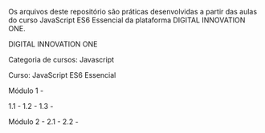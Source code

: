 Os arquivos deste repositório são práticas desenvolvidas a partir das aulas do curso JavaScript ES6 Essencial da plataforma DIGITAL INNOVATION ONE.

DIGITAL INNOVATION ONE

Categoria de cursos: Javascript

Curso: JavaScript ES6 Essencial

Módulo 1 - 

1.1 - 
1.2 - 
1.3 - 

Módulo 2 - 
2.1 - 
2.2 - 